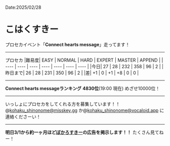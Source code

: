 Date:2025/02/28

# こはくすきー

プロセカイベント「**Connect hearts message**」走ってます！

---

プロセカ
|難易度| EASY | NORMAL | HARD | EXPERT | MASTER | APPEND |
| ---- | ---- | ---- | ---- | ---- | ---- | ---- |
|今日| 27 | 28 | 232 | 358 | 96 | 2 |
|昨日まで| 26 | 28 | 231 | 350 | 96 | 2 |
|差| +1 | 0 | +1 | +8 | 0 | 0 |

---

**Connect hearts messageランキング**
**4830位**(19:00 現在)
めざせ10000位！

---

いっしょにプロセカをしてくれる方を募集しています！！
@kohaku_shinonome@misskey.gg か@kohaku_shinonome@vocaloid.app に連絡くださーい！

---

**明日3/1から約一ヶ月ほど[ぼかろすきー](https://vocaloid.app)の広告を掲示します！！**
たくさん見てねー！
